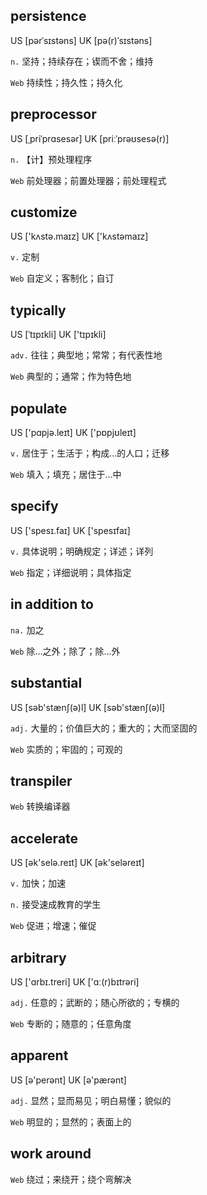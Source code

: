 ## persistence
US [pərˈsɪstəns] UK [pə(r)ˈsɪstəns]

`n.` 坚持；持续存在；锲而不舍；维持

`Web` 持续性；持久性；持久化

## preprocessor
US [ˌpriˈprɑsesər] UK [priːˈprəʊsesə(r)]

`n.` 【计】预处理程序

`Web` 前处理器；前置处理器；前处理程式

## customize
US ['kʌstə.maɪz] UK ['kʌstəmaɪz]

`v.` 定制

`Web` 自定义；客制化；自订

## typically
US [ˈtɪpɪkli] UK ['tɪpɪkli]

`adv.` 往往；典型地；常常；有代表性地

`Web` 典型的；通常；作为特色地

## populate
US ['pɑpjə.leɪt] UK ['pɒpjʊleɪt]

`v.` 居住于；生活于；构成…的人口；迁移

`Web` 填入；填充；居住于…中

## specify
US ['spesɪ.faɪ] UK ['spesɪfaɪ]

`v.` 具体说明；明确规定；详述；详列

`Web` 指定；详细说明；具体指定

## in addition to
`na.` 加之

`Web` 除…之外；除了；除…外

## substantial
US [səb'stænʃ(ə)l] UK [səb'stænʃ(ə)l]

`adj.` 大量的；价值巨大的；重大的；大而坚固的

`Web` 实质的；牢固的；可观的

## transpiler
   
`Web` 转换编译器

## accelerate
US [ək'selə.reɪt] UK [ək'seləreɪt]

`v.` 加快；加速

`n.` 接受速成教育的学生

`Web` 促进；增速；催促

## arbitrary
US ['ɑrbɪ.treri] UK ['ɑː(r)bɪtrəri]

`adj.` 任意的；武断的；随心所欲的；专横的

`Web` 专断的；随意的；任意角度

## apparent
US [ə'perənt] UK [ə'pærənt]

`adj.` 显然；显而易见；明白易懂；貌似的

`Web` 明显的；显然的；表面上的

## work around
`Web` 绕过；来绕开；绕个弯解决

